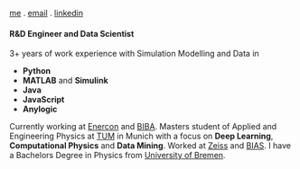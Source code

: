 [me](https://schulze-paul.github.io) . [email](mailto:paul.schulze@outlook.de) . [linkedin](https://www.linkedin.com/in/paul-schulze)

#### R&D Engineer and Data Scientist

3+ years of work experience with Simulation Modelling and Data in
 - **Python**
 - **MATLAB** and **Simulink**
 - **Java**
 - **JavaScript**
 - **Anylogic**


Currently working at [Enercon](https://www.enercon.de/en/home/) and [BIBA](https://www.biba.uni-bremen.de/en.html).
Masters student of Applied and Engineering Physics at [TUM](https://www.tum.de/en/) in Munich with a focus on **Deep Learning**, **Computational Physics** and **Data Mining**.
Worked at [Zeiss](https://www.zeiss.com/corporate/int/home.html) and [BIAS](https://www.bias.de/en-gb).
I have a Bachelors Degree in Physics from [University of Bremen](https://www.uni-bremen.de/en/).



<!---  main points:  

large datasets, analysis, with maths, statistics
 

Machine learning
take data, produce results, interpret that data

>

